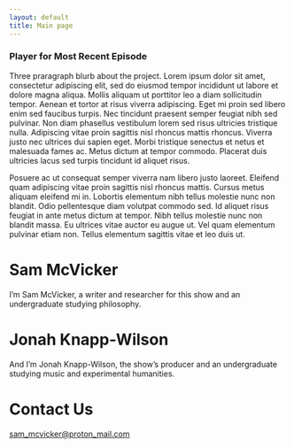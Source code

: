 ```yaml
---
layout: default
title: Main page
---
```


### Player for Most Recent Episode

Three praragraph blurb about the project. Lorem ipsum dolor sit amet, consectetur adipiscing elit, sed do eiusmod tempor incididunt ut labore et dolore magna aliqua. Mollis aliquam ut porttitor leo a diam sollicitudin tempor. Aenean et tortor at risus viverra adipiscing. Eget mi proin sed libero enim sed faucibus turpis. Nec tincidunt praesent semper feugiat nibh sed pulvinar. Non diam phasellus vestibulum lorem sed risus ultricies tristique nulla. Adipiscing vitae proin sagittis nisl rhoncus mattis rhoncus. Viverra justo nec ultrices dui sapien eget. Morbi tristique senectus et netus et malesuada fames ac. Metus dictum at tempor commodo. Placerat duis ultricies lacus sed turpis tincidunt id aliquet risus.

Posuere ac ut consequat semper viverra nam libero justo laoreet. Eleifend quam adipiscing vitae proin sagittis nisl rhoncus mattis. Cursus metus aliquam eleifend mi in. Lobortis elementum nibh tellus molestie nunc non blandit. Odio pellentesque diam volutpat commodo sed. Id aliquet risus feugiat in ante metus dictum at tempor. Nibh tellus molestie nunc non blandit massa. Eu ultrices vitae auctor eu augue ut. Vel quam elementum pulvinar etiam non. Tellus elementum sagittis vitae et leo duis ut.

# Sam McVicker

I’m Sam McVicker, a writer and researcher for this show and an undergraduate studying philosophy.

# Jonah Knapp-Wilson

And I’m Jonah Knapp-Wilson, the show’s producer and an undergraduate studying music and experimental humanities.

# Contact Us

sam_mcvicker@proton_mail.com
